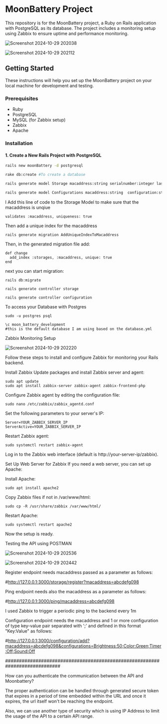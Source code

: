 # MoonBattery Project

This repository is for the MoonBattery project, a Ruby on Rails application with PostgreSQL as its database. The project includes a monitoring setup using Zabbix to ensure uptime and performance monitoring.

![Screenshot 2024-10-29 202038](https://github.com/user-attachments/assets/26e27f05-9514-402c-a9f5-47949062ecec)

![Screenshot 2024-10-29 202112](https://github.com/user-attachments/assets/d6050e23-d969-49c7-8cd6-8fcc243d6864)


## Getting Started

These instructions will help you set up the MoonBattery project on your local machine for development and testing.

### Prerequisites

- Ruby
- PostgreSQL
- MySQL (for Zabbix setup)
- Zabbix
- Apache

### Installation

#### 1. Create a New Rails Project with PostgreSQL

```bash
rails new moonBattery -d postgresql

rake db:create #To create a database

rails generate model Storage macaddress:string serialnumber:integer lastcontact:string #generate Storage Model

rails generate model Configurations macaddress:string  configuration:string value:string #generate Storage Model

```
I Add this line of code to the Storage Model to make sure that the macaddress is unqiue
```
validates :macaddress, uniqueness: true
```
Then add a unique index for the macaddress
```
rails generate migration AddUniqueIndexToMacaddress
```
Then, in the generated migration file add:
```
def change
  add_index :storages, :macaddress, unique: true
end
```
next you can start migration:
```
rails db:migrate

rails generate controller storage

rails generate controller configuration

```

To access your Database with Postgres 
```
sudo -u postgres psql

\c moon_battery_development
#this is the default database I am using based on the database.yml

```
Zabbix Monitoring Setup

![Screenshot 2024-10-29 202220](https://github.com/user-attachments/assets/39bcbe73-debc-44c4-abfa-9768bd5c073c)


Follow these steps to install and configure Zabbix for monitoring your Rails backend.

Install Zabbix
Update packages and install Zabbix server and agent:

```
sudo apt update
sudo apt install zabbix-server zabbix-agent zabbix-frontend-php
```
Configure Zabbix agent by editing the configuration file:

```
sudo nano /etc/zabbix/zabbix_agentd.conf
```
Set the following parameters to your server's IP:

```
Server=YOUR_ZABBIX_SERVER_IP
ServerActive=YOUR_ZABBIX_SERVER_IP
```
Restart Zabbix agent:

```
sudo systemctl restart zabbix-agent
```
Log in to the Zabbix web interface (default is http://your-server-ip/zabbix).

Set Up Web Server for Zabbix
If you need a web server, you can set up Apache:

Install Apache:

```
sudo apt install apache2
```
Copy Zabbix files if not in /var/www/html:

```
sudo cp -R /usr/share/zabbix /var/www/html/
```
Restart Apache:

```
sudo systemctl restart apache2
```

Now the setup is ready.

Testing the API using POSTMAN

![Screenshot 2024-10-29 202536](https://github.com/user-attachments/assets/c402c819-e560-435a-91e2-3f814fb83fd9)

![Screenshot 2024-10-29 202442](https://github.com/user-attachments/assets/5a770c0d-c296-4143-b608-8554de1c8ede)


Register endpoint needs macaddress passed as a parameter as follows:

#http://127.0.0.1:3000/storage/register?macaddress=abcdefg098

Ping endpoint needs also the macaddress as a parameter as follows:

#http://127.0.0.1:3000/ping/macaddress=abcdefg098

I used Zabbix to trigger a periodic ping to the backend every 1m

Configuration endpoint needs the macaddress and 1 or more configuration of type key-value pair separated with ';' and defined in this format "Key:Value" as follows:

#http://127.0.0.1:3000/configuration/add?macaddress=abcdefg098&configurations=Brightness:50;Color:Green;Timer:Off;Sound:Off


############################################################################

How can you authenticate the communication between the API and Moonbattery?


The proper authentication can be handled through generated secure token that expires in a period of time embedded within the URL and once it expires, the url itself won't be reaching the endpoint.

Also, we can use another type of security which is using IP Address to limit the usage of the API to a certain API range.

